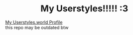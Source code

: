 <h1 align="center">My Userstyles!!!!! :3</h1>

[My Userstyles.world Profile](https://userstyles.world/user/thebisexual)\
this repo may be outdated btw

